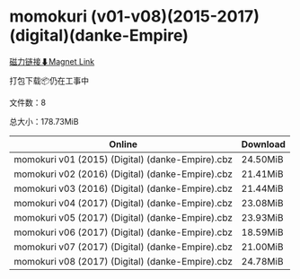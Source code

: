 # momokuri (v01-v08)(2015-2017)(digital)(danke-Empire)

[磁力链接⬇Magnet Link](magnet:?xt=urn:btih:281459d40d68728eb50aff6bd8ec0ff034670ae4&dn=momokuri%20%28v01-v08%29%282015-2017%29%28digital%29%28danke-Empire%29)

打包下载📦仍在工事中

文件数：8

总大小：178.73MiB

Online | Download
--- | ---
momokuri v01 (2015) (Digital) (danke-Empire).cbz | 24.50MiB
momokuri v02 (2016) (Digital) (danke-Empire).cbz | 21.41MiB
momokuri v03 (2016) (Digital) (danke-Empire).cbz | 21.44MiB
momokuri v04 (2017) (Digital) (danke-Empire).cbz | 23.08MiB
momokuri v05 (2017) (Digital) (danke-Empire).cbz | 23.93MiB
momokuri v06 (2017) (Digital) (danke-Empire).cbz | 18.59MiB
momokuri v07 (2017) (Digital) (danke-Empire).cbz | 21.00MiB
momokuri v08 (2017) (Digital) (danke-Empire).cbz | 24.78MiB